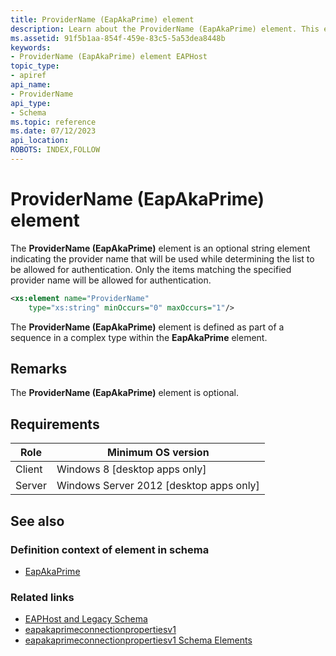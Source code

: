 ```yaml
---
title: ProviderName (EapAkaPrime) element
description: Learn about the ProviderName (EapAkaPrime) element. This element indicates the provider name that will be used while determining the list to be allowed for authentication. | ProviderName (EapAkaPrime) element
ms.assetid: 91f5b1aa-854f-459e-83c5-5a53dea8448b
keywords:
- ProviderName (EapAkaPrime) element EAPHost
topic_type:
- apiref
api_name:
- ProviderName
api_type:
- Schema
ms.topic: reference
ms.date: 07/12/2023
api_location: 
ROBOTS: INDEX,FOLLOW
---
```


# ProviderName (EapAkaPrime) element

The **ProviderName (EapAkaPrime)** element is an optional string element indicating the provider name that will be used while determining the list to be allowed for authentication. Only the items matching the specified provider name will be allowed for authentication.

``` xml
<xs:element name="ProviderName"
    type="xs:string" minOccurs="0" maxOccurs="1"/>
```

The **ProviderName (EapAkaPrime)** element is defined as part of a sequence in a complex type within the **EapAkaPrime** element.

## Remarks

The **ProviderName (EapAkaPrime)** element is optional.

## Requirements

| Role | Minimum OS version |
|------|--------------------|
| Client | Windows 8 \[desktop apps only\] |
| Server | Windows Server 2012 \[desktop apps only\] |

## See also

### Definition context of element in schema

- [EapAkaPrime](eapakaprimeconnectionpropertiesv1schema-eapakaprime-element.md)

### Related links

- [EAPHost and Legacy Schema](eaphost-schemas.md)
- [eapakaprimeconnectionpropertiesv1](eapakaprimeconnectionpropertiesv1schema-schema.md)
- [eapakaprimeconnectionpropertiesv1 Schema Elements](eapakaprimeconnectionpropertiesv1schema-elements.md)
